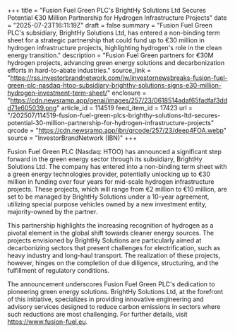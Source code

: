+++
title = "Fusion Fuel Green PLC's BrightHy Solutions Ltd Secures Potential €30 Million Partnership for Hydrogen Infrastructure Projects"
date = "2025-07-23T16:11:19Z"
draft = false
summary = "Fusion Fuel Green PLC's subsidiary, BrightHy Solutions Ltd, has entered a non-binding term sheet for a strategic partnership that could fund up to €30 million in hydrogen infrastructure projects, highlighting hydrogen's role in the clean energy transition."
description = "Fusion Fuel Green partners for €30M hydrogen projects, advancing green energy solutions and decarbonization efforts in hard-to-abate industries."
source_link = "https://rss.investorbrandnetwork.com/iw/investornewsbreaks-fusion-fuel-green-plc-nasdaq-htoo-subsidiary-brighthy-solutions-signs-e30-million-hydrogen-investment-term-sheet/"
enclosure = "https://cdn.newsramp.app/genai/images/257/23/0618514adaf65fadfaf3ddd71e605039.png"
article_id = 114519
feed_item_id = 17423
url = "/202507/114519-fusion-fuel-green-plcs-brighthy-solutions-ltd-secures-potential-30-million-partnership-for-hydrogen-infrastructure-projects"
qrcode = "https://cdn.newsramp.app/ibn/qrcode/257/23/deep4FOA.webp"
source = "InvestorBrandNetwork (IBN)"
+++

<p>Fusion Fuel Green PLC (Nasdaq: HTOO) has announced a significant step forward in the green energy sector through its subsidiary, BrightHy Solutions Ltd. The company has entered into a non-binding term sheet with a green energy technologies provider, potentially unlocking up to €30 million in funding over four years for mid-scale hydrogen infrastructure projects. These projects, which will range from €2 million to €10 million, are set to be managed by BrightHy Solutions under a 10-year agreement, utilizing special purpose vehicles owned by a new investment entity, majority-owned by the partner.</p><p>This partnership highlights the increasing recognition of hydrogen as a pivotal element in the global shift towards cleaner energy sources. The projects envisioned by BrightHy Solutions are particularly aimed at decarbonizing sectors that present challenges for electrification, such as heavy industry and long-haul transport. The realization of these projects, however, hinges on the completion of due diligence, structuring, and the fulfillment of regulatory conditions.</p><p>The announcement underscores Fusion Fuel Green PLC's dedication to pioneering green energy solutions. BrightHy Solutions Ltd, at the forefront of this initiative, specializes in providing innovative engineering and advisory services designed to reduce carbon emissions in sectors where such reductions are most challenging. For further details, visit <a href='https://www.fusion-fuel.eu' rel='nofollow' target='_blank'>https://www.fusion-fuel.eu</a>.</p>